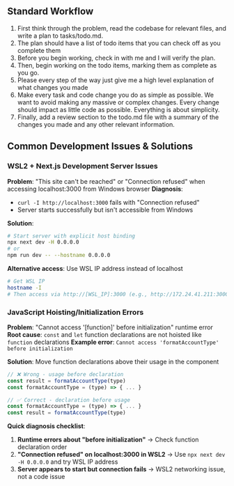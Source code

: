 ## Standard Workflow
1. First think through the problem, read the codebase for relevant files, and write a plan to tasks/todo.md.
2. The plan should have a list of todo items that you can check off as you complete them
3. Before you begin working, check in with me and I will verify the plan.
4. Then, begin working on the todo items, marking them as complete as you go.
5. Please every step of the way just give me a high level explanation of what changes you made
6. Make every task and code change you do as simple as possible. We want to avoid making any massive or complex changes. Every change should impact as little code as possible. Everything is about simplicity.
7. Finally, add a review section to the todo.md file with a summary of the changes you made and any other relevant information.

## Common Development Issues & Solutions

### WSL2 + Next.js Development Server Issues
**Problem**: "This site can't be reached" or "Connection refused" when accessing localhost:3000 from Windows browser
**Diagnosis**: 
- `curl -I http://localhost:3000` fails with "Connection refused"
- Server starts successfully but isn't accessible from Windows

**Solution**:
```bash
# Start server with explicit host binding
npx next dev -H 0.0.0.0
# or
npm run dev -- --hostname 0.0.0.0
```

**Alternative access**: Use WSL IP address instead of localhost
```bash
# Get WSL IP
hostname -I
# Then access via http://[WSL_IP]:3000 (e.g., http://172.24.41.211:3000)
```

### JavaScript Hoisting/Initialization Errors
**Problem**: "Cannot access '[function]' before initialization" runtime error
**Root cause**: `const` and `let` function declarations are not hoisted like `function` declarations
**Example error**: `Cannot access 'formatAccountType' before initialization`

**Solution**: Move function declarations above their usage in the component
```javascript
// ❌ Wrong - usage before declaration
const result = formatAccountType(type)
const formatAccountType = (type) => { ... }

// ✅ Correct - declaration before usage  
const formatAccountType = (type) => { ... }
const result = formatAccountType(type)
```

**Quick diagnosis checklist**:
1. **Runtime errors about "before initialization"** → Check function declaration order
2. **"Connection refused" on localhost:3000 in WSL2** → Use `npx next dev -H 0.0.0.0` and try WSL IP address  
3. **Server appears to start but connection fails** → WSL2 networking issue, not a code issue
